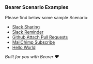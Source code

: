### Bearer Scenario Examples

Please find below some sample Scenario:
- [Slack Sharing](./SlackSharing)
- [Slack Reminder](./SlackReminder)
- [Github Attach Pull Requests](./githubAttachPullRequests)
- [MailChimp Subscribe](./mailchimpSubscribe)
- [Hello World](./helloWorld)


*Built for you with Bearer ❤️*
